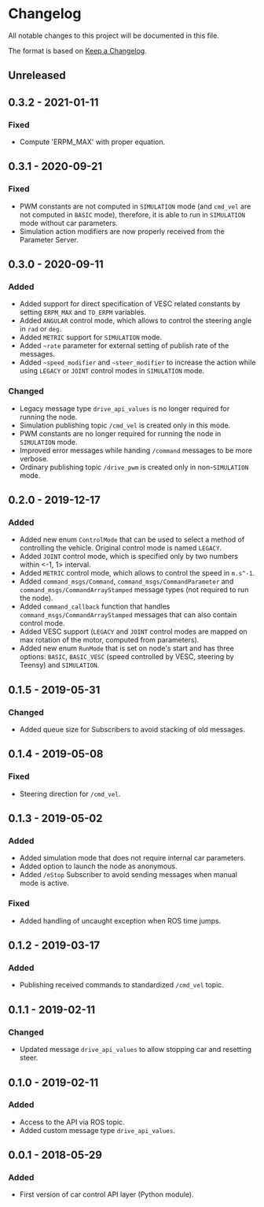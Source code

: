 # Changelog
All notable changes to this project will be documented in this file.

The format is based on [Keep a Changelog](http://keepachangelog.com/).

## Unreleased
## 0.3.2 - 2021-01-11
### Fixed
- Compute 'ERPM_MAX' with proper equation.

## 0.3.1 - 2020-09-21
### Fixed
- PWM constants are not computed in `SIMULATION` mode (and `cmd_vel` are not computed in `BASIC` mode), therefore, it is able to run in `SIMULATION` mode without car parameters.
- Simulation action modifiers are now properly received from the Parameter Server.

## 0.3.0 - 2020-09-11
### Added
- Added support for direct specification of VESC related constants by setting `ERPM_MAX` and `TO_ERPM` variables.
- Added `ANGULAR` control mode, which allows to control the steering angle in `rad` or `deg`.
- Added `METRIC` support for `SIMULATION` mode.
- Added `~rate` parameter for external setting of publish rate of the messages.
- Added `~speed_modifier` and `~steer_modifier` to increase the action while using `LEGACY` or `JOINT` control modes in `SIMULATION` mode.

### Changed
- Legacy message type `drive_api_values` is no longer required for running the node.
- Simulation publishing topic `/cmd_vel` is created only in this mode.
- PWM constants are no longer required for running the node in `SIMULATION` mode.
- Improved error messages while handing `/command` messages to be more verbose.
- Ordinary publishing topic `/drive_pwm` is created only in non-`SIMULATION` mode.

## 0.2.0 - 2019-12-17
### Added
- Added new enum `ControlMode` that can be used to select a method of controlling the vehicle. Original control mode is named `LEGACY`.
- Added `JOINT` control mode, which is specified only by two numbers within <-1, 1> interval.
- Added `METRIC` control mode, which allows to control the speed in `m.s^-1`.
- Added `command_msgs/Command`, `command_msgs/CommandParameter` and `command_msgs/CommandArrayStamped` message types (not required to run the node).
- Added `command_callback` function that handles `command_msgs/CommandArrayStamped` messages that can also contain control mode.
- Added VESC support (`LEGACY` and `JOINT` control modes are mapped on max rotation of the motor, computed from parameters).
- Added new enum `RunMode` that is set on node's start and has three options: `BASIC`, `BASIC_VESC` (speed controlled by VESC, steering by Teensy) and `SIMULATION`.

## 0.1.5 - 2019-05-31
### Changed
- Added queue size for Subscribers to avoid stacking of old messages.

## 0.1.4 - 2019-05-08
### Fixed
- Steering direction for `/cmd_vel`.

## 0.1.3 - 2019-05-02
### Added
- Added simulation mode that does not require internal car parameters.
- Added option to launch the node as anonymous.
- Added `/eStop` Subscriber to avoid sending messages when manual mode is active.

### Fixed
- Added handling of uncaught exception when ROS time jumps.

## 0.1.2 - 2019-03-17
### Added
- Publishing received commands to standardized `/cmd_vel` topic.

## 0.1.1 - 2019-02-11
### Changed
- Updated message `drive_api_values` to allow stopping car and resetting steer.

## 0.1.0 - 2019-02-11
### Added
- Access to the API via ROS topic.
- Added custom message type `drive_api_values`.

## 0.0.1 - 2018-05-29
### Added
- First version of car control API layer (Python module).
